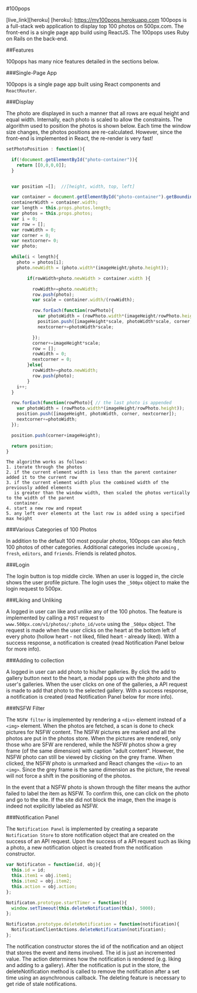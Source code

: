 #100pops

[live_link][heroku]
[heroku]: https://my100pops.herokuapp.com
100pops is a full-stack web application to display top 100 photos on 500px.com. The front-end is a single page app build using ReactJS. The 100pops uses Ruby on Rails on the back-end.

##Features

100pops has many nice features detailed in the sections below.

###Single-Page App

100pops is a single page app built using React components and `ReactRouter`.

###Display

The photo are displayed in such a manner that all rows are equal height and equal width. Internally, each photo is scaled to allow the constraints. The algorithm used to position the photos is shown below. Each time the window size changes, the photos positions are re-calculated. However, since the front-end is implemented in React, the re-render is very fast!

```javascript
setPhotoPosition : function(){

  if(!document.getElementById("photo-container")){
    return [[0,0,0,0]];
  }


  var position =[];  //[height, width, top, left]

  var container = document.getElementById("photo-container").getBoundingClientRect();
  containerWidth = container.width;
  var length = this.props.photos.length;
  var photos = this.props.photos;
  var i = 0;
  var row = [];
  var rowWidth = 0;
  var corner = 0;
  var nextcorner= 0;
  var photo;

  while(i < length){
    photo = photos[i];
    photo.newWidth = (photo.width*(imageHeight/photo.height));

        if(rowWidth+photo.newWidth > container.width ){

          rowWidth+=photo.newWidth;
          row.push(photo);
          var scale = container.width/(rowWidth);

          row.forEach(function(rowPhoto){
            var photoWidth = (rowPhoto.width*(imageHeight/rowPhoto.height));
            position.push([imageHeight*scale, photoWidth*scale, corner, nextcorner]);
            nextcorner+=photoWidth*scale;

          });
          corner+=imageHeight*scale;
          row = [];
          rowWidth = 0;
          nextcorner = 0;
        }else{
          rowWidth+=photo.newWidth;
          row.push(photo);
        }
    i++;
  }

  row.forEach(function(rowPhoto){ // the last photo is appended
    var photoWidth = (rowPhoto.width*(imageHeight/rowPhoto.height));
    position.push([imageHeight, photoWidth, corner, nextcorner]);
    nextcorner+=photoWidth;
  });

  position.push(corner+imageHeight);

  return position;
}
```

```
The algorithm works as follows:
1. iterate through the photos
2. if the current element width is less than the parent container added it to the current row
3. if the current element width plus the combined width of the previously added elements
   is greater than the window width, then scaled the photos vertically to the width of the parent
   container.
4. start a new row and repeat
5. any left over elements at the last row is added using a specified max height
```


###Various Categories of 100 Photos

In addition to the default 100 most popular photos, 100pops can also fetch 100 photos of other categories. Additional categories include `upcoming` , `fresh`, `editors`, and `friends`. Friends is related photos.

###Login

The login button is top middle circle. When an user is logged in, the circle shows the user profile picture. The login uses the `_500px` object to make the login request to 500px.

###Liking and Unliking

A logged in user can like and unlike any of the 100 photos. The feature is implemented by calling a `POST` request to `www.500px.com/v1/photos/:photo_id/vote` using the `_500px` object. The request is made when the user clicks on the heart at the bottom left of every photo (hollow heart - not liked, filled heart - already liked). With a success response, a notification is created (read Notification Panel below for more info).

###Adding to collection

A logged in user can add photo to his/her galleries. By click the add to gallery button next to the heart, a modal pops up with the photo and the user's galleries. When the user clicks on one of the galleries, a API request is made to add that photo to the selected gallery. With a success response, a notification is created (read Notification Panel below for more info).

###NSFW Filter

The `NSFW filter` is implemented by rendering a `<div>` element instead of a `<img>` element. When the photos are fetched, a scan is done to check pictures for NSFW content. The NSFW pictures are marked and all the photos are put in the photos store. When the pictures are rendered, only those who are SFW are rendered, while the NSFW photos show a grey frame (of the same dimension) with caption "adult content". However, the NSFW photo can still be viewed by clicking on the grey frame. When clicked, the NSFW photo is unmarked and React changes the `<div>` to an `<img>`. Since the grey frame is the same dimension as the picture, the reveal will not force a shift in the positioning of the photos.

In the event that a NSFW photo is shown through the filter means the author failed to label the item as NSFW. To confirm this, one can click on the photo and go to the site. If the site did not block the image, then the image is indeed not explicitly labeled as NSFW.

###Notification Panel

The `Notification Panel` is implemented by creating a separate `Notification Store` to store notification object that are created on the success of an API request. Upon the success of a API request such as liking a photo, a new notification object is created from the notification constructor.

```javascript
var Notificaton = function(id, obj){
  this.id = id;
  this.item1 = obj.item1;
  this.item2 = obj.item2;
  this.action = obj.action;
};

Notificaton.prototype.startTimer = function(){
  window.setTimeout(this.deleteNotification(this), 5000);
};

Notificaton.prototype.deleteNotification = function(notification){
  NotificationClientActions.deleteNotification(notification);
};
```

The notification constructor stores the id of the notification and an object that stores the event and items involved. The id is just an incremented value. The action determines how the notification is rendered (e.g. liking and adding to a gallery). After the notification is put in the store, the deleteNotification method is called to remove the notification after a set time using an asynchronous callback. The deleting feature is necessary to get ride of stale notifications.
